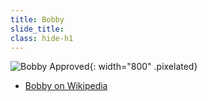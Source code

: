 ```yaml
---
title: Bobby
slide_title:
class: hide-h1
---
```

![Bobby Approved](../bobby.gif){: width="800" .pixelated}

<!-- more -->

* [Bobby on Wikipedia](https://en.wikipedia.org/wiki/Bobby_(software))